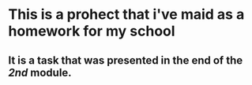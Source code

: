 # This is a prohect that i've maid as a homework for my school

## It is a task that was presented in the end of the _2nd_ module.
